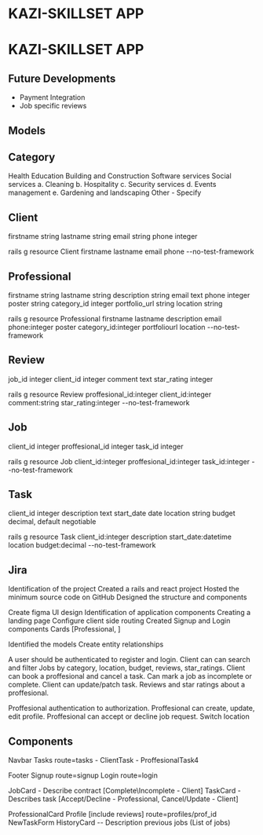 # KAZI-SKILLSET APP

# KAZI-SKILLSET APP


## Future Developments
- Payment Integration
- Job specific reviews

## Models

## Category
Health
Education
Building and Construction
Software services
Social services
    a. Cleaning
    b. Hospitality
    c. Security services
    d. Events management
    e. Gardening and landscaping
Other - Specify

## Client
firstname           string
lastname            string
email               string
phone               integer

rails g resource Client firstname lastname email phone --no-test-framework

## Professional
firstname           string
lastname            string
description         string
email               text
phone               integer
poster              string
category_id         integer
portfolio_url       string
location            string

rails g resource Professional firstname lastname description email phone:integer poster category_id:integer portfoliourl location --no-test-framework

## Review
job_id              integer
client_id           integer
comment             text
star_rating         integer

rails g resource Review proffesional_id:integer client_id:integer comment:string star_rating:integer --no-test-framework

## Job
client_id           integer
proffesional_id     integer
task_id             integer

rails g resource Job client_id:integer proffesional_id:integer task_id:integer  --no-test-framework

## Task
client_id           integer
description         text
start_date           date
location            string
budget              decimal, default negotiable

rails g resource Task client_id:integer description start_date:datetime location budget:decimal --no-test-framework



## Jira
Identification of the project
Created a rails and react project
Hosted the minimum source code on GitHub
Designed the structure and components

Create figma UI design
Identification of application components
Creating a landing page
Configure client side routing
Created Signup and Login components
Cards [Professional, ]

Identified the models
Create entity relationships


A user should be authenticated to register and login.
Client can can search and filter Jobs by category, location, budget, reviews, star_ratings.
Client can book a proffesional and cancel a task.
Can mark a job as incomplete or complete.
Client can update/patch task.
Reviews and star ratings about a proffesional.

Proffesional authentication to authorization.
Proffesional can create, update, edit profile.
Proffesional can accept or decline job request.
Switch location

## Components
Navbar
Tasks route=tasks
    - ClientTask
    - ProffesionalTask4

Footer
Signup route=signup
Login route=login

JobCard - Describe contract [Complete\Incomplete - Client]
TaskCard - Describes task [Accept/Decline - Professional, Cancel/Update - Client]

ProfessionalCard
Profile [include reviews] route=profiles/prof_id
NewTaskForm
HistoryCard -- Description previous jobs (List of jobs)